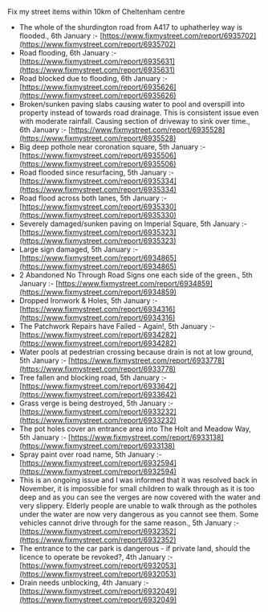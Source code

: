 Fix my street items within 10km of Cheltenham centre

<!-- fix_marker starts -->

- The whole of the shurdington road from A417 to uphatherley way is flooded., 6th January :- [https://www.fixmystreet.com/report/6935702](https://www.fixmystreet.com/report/6935702)
- Road flooding, 6th January :- [https://www.fixmystreet.com/report/6935631](https://www.fixmystreet.com/report/6935631)
- Road blocked due to flooding, 6th January :- [https://www.fixmystreet.com/report/6935626](https://www.fixmystreet.com/report/6935626)
- Broken/sunken paving slabs causing water to pool and overspill into property instead of towards road drainage. This is consistent issue even with moderate rainfall. Causing section of driveway to sink over time., 6th January :- [https://www.fixmystreet.com/report/6935528](https://www.fixmystreet.com/report/6935528)
- Big deep pothole near coronation square, 5th January :- [https://www.fixmystreet.com/report/6935506](https://www.fixmystreet.com/report/6935506)
- Road flooded since resurfacing, 5th January :- [https://www.fixmystreet.com/report/6935334](https://www.fixmystreet.com/report/6935334)
- Road flood across both lanes, 5th January :- [https://www.fixmystreet.com/report/6935330](https://www.fixmystreet.com/report/6935330)
- Severely damaged/sunken paving on Imperial Square, 5th January :- [https://www.fixmystreet.com/report/6935323](https://www.fixmystreet.com/report/6935323)
- Large sign damaged, 5th January :- [https://www.fixmystreet.com/report/6934865](https://www.fixmystreet.com/report/6934865)
- 2 Abandoned No Through Road Signs one each side of the green., 5th January :- [https://www.fixmystreet.com/report/6934859](https://www.fixmystreet.com/report/6934859)
- Dropped Ironwork & Holes, 5th January :- [https://www.fixmystreet.com/report/6934316](https://www.fixmystreet.com/report/6934316)
- The Patchwork Repairs have Failed - Again!, 5th January :- [https://www.fixmystreet.com/report/6934282](https://www.fixmystreet.com/report/6934282)
- Water pools at pedestrian crossing because drain is not at low ground, 5th January :- [https://www.fixmystreet.com/report/6933778](https://www.fixmystreet.com/report/6933778)
- Tree fallen and blocking road, 5th January :- [https://www.fixmystreet.com/report/6933642](https://www.fixmystreet.com/report/6933642)
- Grass verge is being destroyed, 5th January :- [https://www.fixmystreet.com/report/6933232](https://www.fixmystreet.com/report/6933232)
- The pot holes cover an entrance area into The Holt and Meadow Way, 5th January :- [https://www.fixmystreet.com/report/6933138](https://www.fixmystreet.com/report/6933138)
- Spray paint over road name, 5th January :- [https://www.fixmystreet.com/report/6932594](https://www.fixmystreet.com/report/6932594)
- This is an ongoing issue and I was informed that it was resolved back in November, it is impossible for small children to walk through as it is too deep and as you can see the verges are now covered with the water and very slippery. Elderly people are unable to walk through as the potholes under the water are now very dangerous as you cannot see them. Some vehicles cannot drive through for the same reason., 5th January :- [https://www.fixmystreet.com/report/6932352](https://www.fixmystreet.com/report/6932352)
- The entrance to the car park is dangerous - if private land, should the licence to operate be revoked?, 4th January :- [https://www.fixmystreet.com/report/6932053](https://www.fixmystreet.com/report/6932053)
- Drain needs unblocking, 4th January :- [https://www.fixmystreet.com/report/6932049](https://www.fixmystreet.com/report/6932049)

<!-- fix_marker ends -->